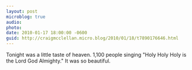 ```yaml
---
layout: post
microblog: true
audio: 
photo: 
date: 2010-01-17 18:00:00 -0600
guid: http://craigmcclellan.micro.blog/2010/01/18/t7890176646.html
---
```

Tonight was a little taste of heaven. 1,100 people singing "Holy Holy Holy is the Lord God Almighty." It was so beautiful.
